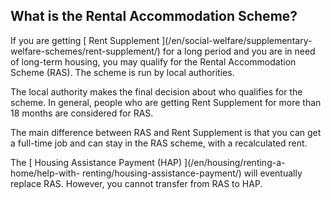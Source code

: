 ##  What is the Rental Accommodation Scheme?

If you are getting [ Rent Supplement ](/en/social-welfare/supplementary-
welfare-schemes/rent-supplement/) for a long period and you are in need of
long-term housing, you may qualify for the Rental Accommodation Scheme (RAS).
The scheme is run by local authorities.

The local authority makes the final decision about who qualifies for the
scheme. In general, people who are getting Rent Supplement for more than 18
months are considered for RAS.

The main difference between RAS and Rent Supplement is that you can get a
full-time job and can stay in the RAS scheme, with a recalculated rent.

The [ Housing Assistance Payment (HAP) ](/en/housing/renting-a-home/help-with-
renting/housing-assistance-payment/) will eventually replace RAS. However, you
cannot transfer from RAS to HAP.
